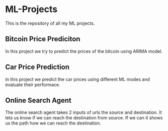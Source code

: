 # ML-Projects
This is the repository of all my ML projects.

## Bitcoin Price Prediciton
In this project we try to predict the prices of the bitcoin using ARIMA model.

## Car Price Prediction
In this project we predict the car prices using different ML modes and evaluate their performace.

## Online Search Agent
The online search agent takes 2 inputs of urls the source and destination. It lets us know if we can reach the destination from source. If we can it shows us the path how we can reach the destination.
